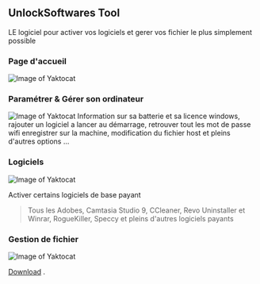 ## UnlockSoftwares Tool

LE logiciel pour activer vos logiciels et gerer vos fichier le plus simplement possible

### Page d'accueil
![Image of Yaktocat](https://image.noelshack.com/fichiers/2018/31/2/1533060986-screenshot-1.jpg)


### Paramétrer & Gérer son ordinateur
![Image of Yaktocat](https://image.noelshack.com/fichiers/2018/31/2/1533060711-screenshot-3.jpg)
Information sur sa batterie et sa licence windows, rajouter un logiciel a lancer au démarrage, retrouver tout les mot de passe wifi enregistrer sur la machine, modification du fichier host et pleins d'autres options ...

### Logiciels

![Image of Yaktocat](https://image.noelshack.com/fichiers/2018/31/2/1533060711-screenshot-2.jpg)

Activer certains logiciels de base payant
> Tous les Adobes, Camtasia Studio 9, CCleaner, Revo Uninstaller et Winrar, RogueKiller, Speccy 
> et pleins d'autres logiciels payants

### Gestion de fichier

![Image of Yaktocat](https://image.noelshack.com/fichiers/2018/31/2/1533060711-screenshot-5.jpg)



<!-- Place this tag where you want the button to render. -->
<a class="github-button" href="https://github.com/ntkme/github-buttons/archive/master.zip" data-size="large" aria-label="Download ntkme/github-buttons on GitHub">Download</a>
.
